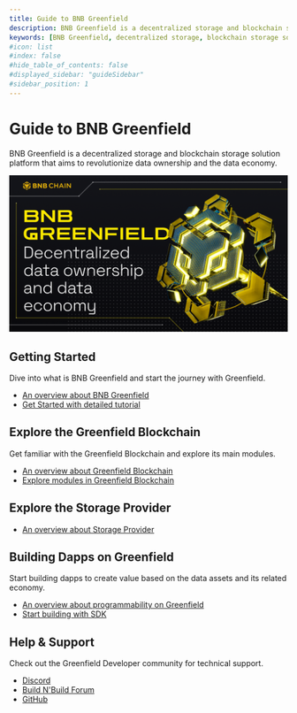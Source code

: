 ```yaml
---
title: Guide to BNB Greenfield
description: BNB Greenfield is a decentralized storage and blockchain storage solution platform that aims to revolutionize data ownership and the data economy.
keywords: [BNB Greenfield, decentralized storage, blockchain storage solution, decentralized storage providers]
#icon: list
#index: false
#hide_table_of_contents: false
#displayed_sidebar: "guideSidebar"
#sidebar_position: 1
---
```


# Guide to BNB Greenfield

BNB Greenfield is a decentralized storage and blockchain storage solution platform that aims to revolutionize data ownership and the data economy.

![greenfield-header](../static/img/banner.png)

## Getting Started

Dive into what is BNB Greenfield and start the journey with Greenfield.

- [An overview about BNB Greenfield](./introduction/introduction.md)
- [Get Started with detailed tutorial](./getting-started/wallet-configuration.md)

## Explore the Greenfield Blockchain

Get familiar with the Greenfield Blockchain and explore its main modules.

- [An overview about Greenfield Blockchain](./greenfield-blockchain/overview.md)
- [Explore modules in Greenfield Blockchain](https://github.com/bnb-chain/greenfield/blob/doc-refactor/docs/modules/storage-module.md)


## Explore the Storage Provider
- [An overview about Storage Provider](./storage-provider/index.md)

## Building Dapps on Greenfield

Start building dapps to create value based on the data assets and its related economy.
- [An overview about programmability on Greenfield](../tutorials/index.md)
- [Start building with SDK](../tutorials/core/access-control/quick-start.md)

## Help & Support 
Check out the Greenfield Developer community for technical support.

* [Discord](https://discord.com/invite/bnbchain)
* [Build N'Build Forum](https://forum.bnbchain.org/c/bnb-greenfield/)
* [GitHub](https://github.com/bnb-chain/greenfield)
